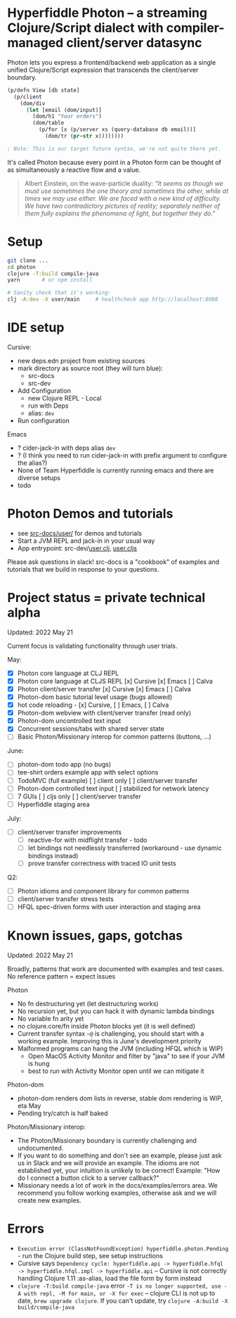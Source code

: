 # Hyperfiddle Photon – a streaming Clojure/Script dialect with compiler-managed client/server datasync

Photon lets you express a frontend/backend web application as a single unified Clojure/Script expression that transcends the client/server boundary.

```clojure
(p/defn View [db state]
  (p/client
    (dom/div
      (let [email (dom/input)]
        (dom/h1 "Your orders")
        (dom/table
          (p/for [x (p/server xs (query-database db email))]
            (dom/tr (pr-str x))))))))

; Note: This is our target future syntax, we're not quite there yet.
```

It's called Photon because every point in a Photon form can be thought of as simultaneously a reactive flow and a value.

> Albert Einstein, on the wave-particle duality: *"It seems as though we must use sometimes the one theory and sometimes the other, while at times we may use either. We are faced with a new kind of difficulty. We have two contradictory pictures of reality; separately neither of them fully explains the phenomena of light, but together they do."*

# Setup
```bash
git clone ...
cd photon
clojure -T:build compile-java
yarn       # or npm install

# Sanity check that it's working:
clj -A:dev -X user/main     # healthcheck app http://localhost:8080
```

# IDE setup
Cursive:
* new deps.edn project from existing sources
* mark directory as source root (they will turn blue):
  * src-docs
  * src-dev
* Add Configuration
  * new Clojure REPL - Local
  * run with Deps
  * alias: `dev`
* Run configuration

Emacs
* ? cider-jack-in with deps alias `dev`
* ? (I think you need to run cider-jack-in with prefix argument to configure the alias?)
* None of Team Hyperfiddle is currently running emacs and there are diverse setups
* todo

# Photon Demos and tutorials

* see [src-docs/user/](https://github.com/hyperfiddle/photon/tree/master/src-docs/user) for demos and tutorials
* Start a JVM REPL and jack-in in your usual way
* App entrypoint: src-dev/[user.clj](https://github.com/hyperfiddle/photon/blob/master/src-dev/user.clj), [user.cljs](https://github.com/hyperfiddle/photon/blob/master/src-dev/user.cljs)

Please ask questions in slack! src-docs is a "cookbook" of examples and tutorials that we build in response to your questions.

# Project status = private technical alpha

Updated: 2022 May 21

Current focus is validating functionality through user trials.

May:

- [x] Photon core language at CLJ REPL
- [x] Photon core language at CLJS REPL [x] Cursive [x] Emacs [ ] Calva
- [x] Photon client/server transfer [x] Cursive [x] Emacs [ ] Calva
- [x] Photon-dom basic tutorial level usage (bugs allowed)
- [x] hot code reloading - [x] Cursive, [ ] Emacs, [ ] Calva
- [x] Photon-dom webview with client/server transfer (read only)
- [x] Photon-dom uncontrolled text input
- [x] Concurrent sessions/tabs with shared server state
- [ ] Basic Photon/Missionary interop for common patterns (buttons, ...)

June:

- [ ] photon-dom todo app (no bugs)
- [ ] tee-shirt orders example app with select options
- [ ] TodoMVC (full example) [ ] client only [ ] client/server transfer 
- [ ] Photon-dom controlled text input [ ] stabilized for network latency
- [ ] 7 GUIs [ ] cljs only [ ] client/server transfer
- [ ] Hyperfiddle staging area

July:

- [ ] client/server transfer improvements
  - [ ] reactive-for with midflight transfer - todo
  - [ ] let bindings not needlessly transferred (workaround - use dynamic bindings instead)
  - [ ] prove transfer correctness with traced IO unit tests

Q2:
- [ ] Photon idioms and component library for common patterns
- [ ] client/server transfer stress tests
- [ ] HFQL spec-driven forms with user interaction and staging area

# Known issues, gaps, gotchas

Updated: 2022 May 21

Broadly, patterns that work are documented with examples and test cases. No reference pattern = expect issues

Photon
- No fn destructuring yet (let destructuring works)
- No recursion yet, but you can hack it with dynamic lambda bindings
- No variable fn arity yet
- no clojure.core/fn inside Photon blocks yet (it is well defined)
- Current transfer syntax `~@` is challenging, you should start with a working example. Improving this is June's development priority
- Malformed programs can hang the JVM (including HFQL which is WIP)
  - Open MacOS Activity Monitor and filter by "java" to see if your JVM is hung
  - best to run with Activity Monitor open until we can mitigate it

Photon-dom
- photon-dom renders dom lists in reverse, stable dom rendering is WIP, eta May
- Pending try/catch is half baked

Photon/Missionary interop:
* The Photon/Missionary boundary is currently challenging and undocumented. 
* If you want to do something and don't see an example, please just ask us in Slack and we will provide an example. The idioms are not established yet, your intuition is unlikely to be correct! Example: "How do I connect a button click to a server callback?"
* Missionary needs a lot of work in the docs/examples/errors area. We recommend you follow working examples, otherwise ask and we will create new examples.

# Errors

* `Execution error (ClassNotFoundException) hyperfiddle.photon.Pending` - run the Clojure build step, see setup instructions
* Cursive says `Dependency cycle: hyperfiddle.api -> hyperfiddle.hfql -> hyperfiddle.hfql.impl -> hyperfiddle.api` – Cursive is not correctly handling Clojure 1.11 :as-alias, load the file form by form instead
* `clojure -T:build compile-java` error `-T is no longer supported, use -A with repl, -M for main, or -X for exec` – clojure CLI is not up to date, `brew upgrade clojure`. If you can't update, try `clojure -A:build -X build/compile-java`
